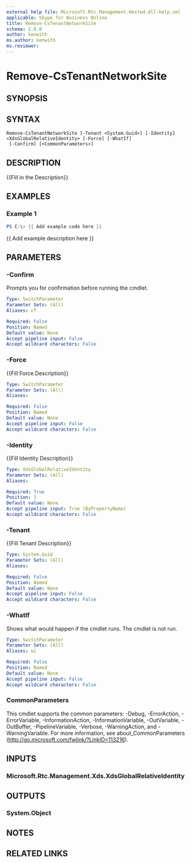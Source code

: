 ```yaml
---
external help file: Microsoft.Rtc.Management.Hosted.dll-help.xml
applicable: Skype for Business Online
title: Remove-CsTenantNetworkSite
schema: 2.0.0
author: kenwith
ms.author: kenwith
ms.reviewer:
---
```


# Remove-CsTenantNetworkSite

## SYNOPSIS

## SYNTAX

```
Remove-CsTenantNetworkSite [-Tenant <System.Guid>] [-Identity] <XdsGlobalRelativeIdentity> [-Force] [-WhatIf]
 [-Confirm] [<CommonParameters>]
```

## DESCRIPTION
{{Fill in the Description}}

## EXAMPLES

### Example 1
```powershell
PS C:\> {{ Add example code here }}
```

{{ Add example description here }}

## PARAMETERS

### -Confirm
Prompts you for confirmation before running the cmdlet.

```yaml
Type: SwitchParameter
Parameter Sets: (All)
Aliases: cf

Required: False
Position: Named
Default value: None
Accept pipeline input: False
Accept wildcard characters: False
```

### -Force
{{Fill Force Description}}

```yaml
Type: SwitchParameter
Parameter Sets: (All)
Aliases:

Required: False
Position: Named
Default value: None
Accept pipeline input: False
Accept wildcard characters: False
```

### -Identity
{{Fill Identity Description}}

```yaml
Type: XdsGlobalRelativeIdentity
Parameter Sets: (All)
Aliases:

Required: True
Position: 1
Default value: None
Accept pipeline input: True (ByPropertyName)
Accept wildcard characters: False
```

### -Tenant
{{Fill Tenant Description}}

```yaml
Type: System.Guid
Parameter Sets: (All)
Aliases:

Required: False
Position: Named
Default value: None
Accept pipeline input: False
Accept wildcard characters: False
```

### -WhatIf
Shows what would happen if the cmdlet runs.
The cmdlet is not run.

```yaml
Type: SwitchParameter
Parameter Sets: (All)
Aliases: wi

Required: False
Position: Named
Default value: None
Accept pipeline input: False
Accept wildcard characters: False
```

### CommonParameters
This cmdlet supports the common parameters: -Debug, -ErrorAction, -ErrorVariable, -InformationAction, -InformationVariable, -OutVariable, -OutBuffer, -PipelineVariable, -Verbose, -WarningAction, and -WarningVariable.
For more information, see about_CommonParameters (http://go.microsoft.com/fwlink/?LinkID=113216).

## INPUTS

### Microsoft.Rtc.Management.Xds.XdsGlobalRelativeIdentity

## OUTPUTS

### System.Object
## NOTES

## RELATED LINKS
